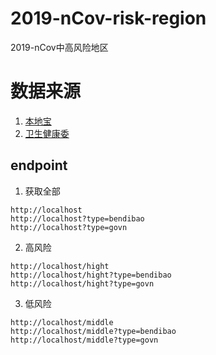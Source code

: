 # 2019-nCov-risk-region
2019-nCov中高风险地区

# 数据来源
1. [本地宝](http://m.sh.bendibao.com/news/gelizhengce/fengxianmingdan.php)
2. [卫生健康委](http://bmfw.www.gov.cn/yqfxdjcx/risk.html)

## endpoint
1. 获取全部
```
http://localhost
http://localhost?type=bendibao
http://localhost?type=govn
```
2. 高风险
```
http://localhost/hight
http://localhost/hight?type=bendibao
http://localhost/hight?type=govn
```
3. 低风险
```
http://localhost/middle
http://localhost/middle?type=bendibao
http://localhost/middle?type=govn
```